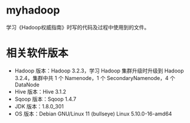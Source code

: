 # myhadoop
学习《Hadoop权威指南》时写的代码及过程中使用到的文件。

# 相关软件版本
* Hadoop 版本：Hadoop 3.2.3，学习 Hadoop 集群升级时升级到 Hadoop 3.2.4，集群中共 1 个 Namenode，1 个 SecondaryNamenode，4 个 DataNode
* Hive 版本：Hive 3.1.2
* Sqoop 版本：Sqoop 1.4.7
* JDK 版本：1.8.0_301
* OS 版本：Debian GNU/Linux 11 (bullseye) Linux 5.10.0-16-amd64
